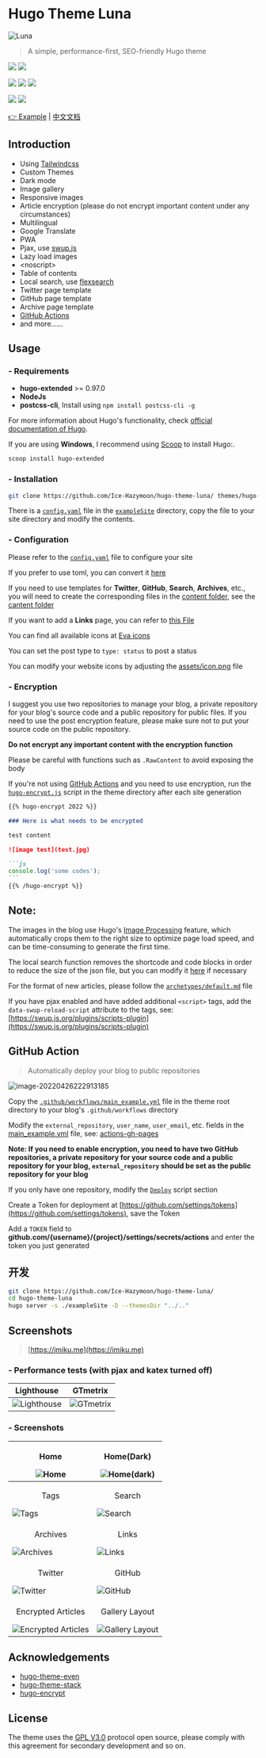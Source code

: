 # Hugo Theme Luna

![Luna](screenshots/luna.png)

> A simple, performance-first, SEO-friendly Hugo theme

![](https://img.shields.io/badge/Hugo-0.97-green?style=for-the-badge&logo=hugo&logoColor=white)
![](https://img.shields.io/github/workflow/status/Ice-Hazymoon/hugo-theme-luna/CI?style=for-the-badge&logo=github&logoColor=white)


![](https://img.shields.io/github/license/Ice-Hazymoon/hugo-theme-luna?style=for-the-badge)
![](https://img.shields.io/badge/author-Ice--Hazymoon-green?style=for-the-badge)
![](https://img.shields.io/github/stars/Ice-Hazymoon/hugo-theme-luna?color=ff69b4&style=for-the-badge)

![](https://img.shields.io/github/last-commit/Ice-Hazymoon/hugo-theme-luna?style=flat-square)
![](https://img.shields.io/github/languages/code-size/Ice-Hazymoon/hugo-theme-luna?style=flat-square)

[👉 Example](https://hugo-theme-luna.imiku.me) | [中文文档](https://github.com/Ice-Hazymoon/hugo-theme-luna/blob/main/README.zh.md)

## Introduction

- Using [Tailwindcss](https://tailwindcss.com)
- Custom Themes
- Dark mode
- Image gallery
- Responsive images
- Article encryption (please do not encrypt important content under any circumstances)
- Multilingual
- Google Translate
- PWA
- Pjax, use [swup.js](https://swup.js.org/)
- Lazy load images
- \<noscript\>
- Table of contents
- Local search, use [flexsearch](https://github.com/nextapps-de/flexsearch)
- Twitter page template
- GitHub page template
- Archive page template
- [GitHub Actions](https://github.com/features/actions)
- and more......

## Usage

### - Requirements

- **hugo-extended** >= 0.97.0
- **NodeJs**
- **postcss-cli**, Install using `npm install postcss-cli -g`

For more information about Hugo's functionality, check [official documentation of Hugo](https://gohugo.io/documentation/).

If you are using **Windows**, I recommend using [Scoop](https://scoop.sh/) to install Hugo:.

```bash
scoop install hugo-extended
```

### - Installation

```bash
git clone https://github.com/Ice-Hazymoon/hugo-theme-luna/ themes/hugo-theme-luna
```

There is a [`config.yaml`](https://github.com/Ice-Hazymoon/hugo-theme-luna/blob/main/exampleSite/config.yaml) file in the [`exampleSite`](https://github.com/Ice-Hazymoon/hugo-theme-luna/tree/main/exampleSite) directory, copy the file to your site directory and modify the contents.

### - Configuration

Please refer to the [`config.yaml`](https://github.com/Ice-Hazymoon/hugo-theme-luna/blob/main/exampleSite/config.yaml) file to configure your site

If you prefer to use toml, you can convert it [here](https://www.convertsimple.com/convert-yaml-to-toml)

If you need to use templates for **Twitter**, **GitHub**, **Search**, **Archives**, etc., you will need to create the corresponding files in the [content folder](https://github.com/Ice-Hazymoon/hugo-theme-luna/tree/main/exampleSite/content), see the [cantent folder](https://github.com/Ice-Hazymoon/hugo-theme-luna/tree/main/exampleSite/content)

If you want to add a **Links** page, you can refer to [this File](https://github.com/Ice-Hazymoon/hugo-theme-luna/blob/main/exampleSite/content/zh-hans/links/index.md)

You can find all available icons at [Eva icons](https://akveo.github.io/eva-icons)

You can set the post type to `type: status` to post a status

You can modify your website icons by adjusting the [assets/icon.png](https://github.com/Ice-Hazymoon/hugo-theme-luna/blob/main/assets/icon.png) file

### - Encryption

I suggest you use two repositories to manage your blog, a private repository for your blog's source code and a public repository for public files. If you need to use the post encryption feature, please make sure not to put your source code on the public repository.

**Do not encrypt any important content with the encryption function**

Please be careful with functions such as `.RawContent` to avoid exposing the body

If you're not using [GitHub Actions](https://github.com/features/actions) and you need to use encryption, run the [`hugo-encrypt.js`](https://github.com/Ice-Hazymoon/hugo-theme-luna/blob/main/hugo-encrypt.js) script in the theme directory after each site generation

````markdown
{{% hugo-encrypt 2022 %}}

### Here is what needs to be encrypted

test content

![image test](test.jpg)

```js
console.log('some codes');
```
{{% /hugo-encrypt %}}
````

## Note:

The images in the blog use Hugo's [Image Processing](https://gohugo.io/content-management/image-processing/) feature, which automatically crops them to the right size to optimize page load speed, and can be time-consuming to generate the first time.

The local search function removes the shortcode and code blocks in order to reduce the size of the json file, but you can modify it [here](https://github.com/Ice-Hazymoon/hugo-theme-luna/blob/main/layouts/_default/search.json) if necessary

For the format of new articles, please follow the [`archetypes/default.md`](https://github.com/Ice-Hazymoon/hugo-theme-luna/blob/main/archetypes/default.md) file

If you have pjax enabled and have added additional `<script>` tags, add the `data-swup-reload-script` attribute to the tags, see: [https://swup.js.org/plugins/scripts-plugin](https://swup.js.org/plugins/scripts-plugin)

## GitHub Action

> Automatically deploy your blog to public repositories

![image-20220426222913185](screenshots/image-20220426222913185.png)

Copy the [`.github/workflows/main_example.yml`](https://github.com/Ice-Hazymoon/hugo-theme-luna/blob/edf3a101a93e8e628b534636306fda5985cc1b32/.github/workflows/main_example.yml) file in the theme root directory to your blog's `.github/workflows` directory

Modify the `external_repository`, `user_name`, `user_email`, etc. fields in the [main_example.yml](https://github.com/Ice-Hazymoon/hugo-theme-luna/blob/main/.github/workflows/main_example.yml) file, see: [actions-gh-pages](https://github.com/peaceiris/actions-gh-pages)

**Note: If you need to enable encryption, you need to have two GitHub repositories, a private repository for your source code and a public repository for your blog, `external_repository` should be set as the public repository for your blog**

If you only have one repository, modify the [`Deploy`](https://github.com/Ice-Hazymoon/hugo-theme-luna/blob/edf3a101a93e8e628b534636306fda5985cc1b32/.github/workflows/main_example.yml#L45) script section

Create a Token for deployment at [https://github.com/settings/tokens](https://github.com/settings/tokens), save the Token

Add a `TOKEN` field to **github.com/{username}/{project}/settings/secrets/actions** and enter the token you just generated

## 开发

```sh
git clone https://github.com/Ice-Hazymoon/hugo-theme-luna/
cd hugo-theme-luna
hugo server -s ./exampleSite -D --themesDir "../.."
```

## Screenshots

> [https://imiku.me](https://imiku.me)

### - Performance tests (with pjax and katex turned off)

| Lighthouse                                             | GTmetrix                                             |
| ------------------------------------------------------ | ---------------------------------------------------- |
| ![Lighthouse](screenshots/image-20220427013052128.png) | ![GTmetrix](screenshots/image-20220427013223319.png) |

### - Screenshots

| <p align="center">Home</p> ![Home](screenshots/screely-1651059552132.png)                             | <p align="center">Home(Dark)</p> ![Home(dark)](screenshots/screely-1651059730757.png)         |
| ----------------------------------------------------------------------------------------------------- | --------------------------------------------------------------------------------------------- |
| <p align="center">Tags</p> ![Tags](screenshots/screely-1651060185422.png)                             | <p align="center">Search</p> ![Search](screenshots/screely-1651059518653.png)                 |
| <p align="center">Archives</p> ![Archives](screenshots/screely-1651059387460.png)                     | <p align="center">Links</p> ![Links](screenshots/screely-1651059430110.png)                   |
| <p align="center">Twitter</p> ![Twitter](screenshots/screely-1651059453997.png)                       | <p align="center">GitHub</p> ![GitHub](screenshots/screely-1651059484292.png)                 |
| <p align="center">Encrypted Articles</p> ![Encrypted Articles](screenshots/screely-1651060168715.png) | <p align="center">Gallery Layout</p> ![Gallery Layout](screenshots/screely-1651059672459.png) |

## Acknowledgements

- [hugo-theme-even](https://github.com/olOwOlo/hugo-theme-even)
- [hugo-theme-stack](https://github.com/CaiJimmy/hugo-theme-stack)
- [hugo-encrypt](https://github.com/Izumiko/hugo-encrypt)

## License

The theme uses the [GPL V3.0](https://github.com/Ice-Hazymoon/hugo-theme-luna/blob/main/LICENSE) protocol open source, please comply with this agreement for secondary development and so on.
